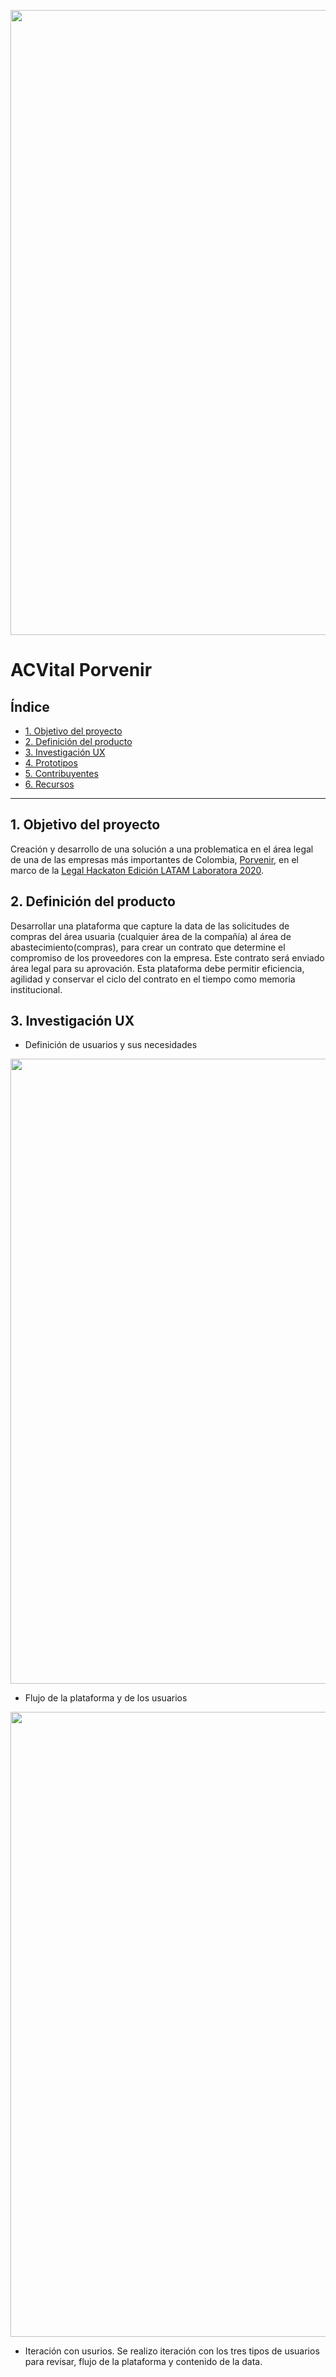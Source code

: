 <p align="center"> <img src="https://github.com/paulalenisb/ACVital-Porvenir/blob/main/src/readme%20img/header-acvital.png" width="1000"> </p>


# ACVital Porvenir

## Índice

* [1. Objetivo del proyecto](#1-objetivo-del-proyecto)
* [2. Definición del producto](#2-definición-del-producto)
* [3. Investigación UX](#3-investigación-ux)
* [4. Prototipos](#4-prototipos)
* [5. Contribuyentes](#5-contribuyentes)
* [6. Recursos](#6-recursos)

***

## 1. Objetivo del proyecto

Creación y desarrollo de una solución a una problematica en el área legal de una de las empresas más importantes de Colombia, [Porvenir](https://www.porvenir.com.co/web/personas/inicio), en el marco de la [Legal Hackaton Edición LATAM Laboratora 2020](https://talento.laboratoria.la/legal-hackathon).

## 2. Definición del producto

Desarrollar una plataforma que capture la data de las solicitudes de compras del área usuaria (cualquier área de la compañía) al área de abastecimiento(compras), para crear un contrato que determine el compromiso de los proveedores con la empresa. Este contrato será enviado área legal para su aprovación. Esta plataforma debe permitir eficiencia, agilidad y conservar el ciclo del contrato en el tiempo como memoria institucional.

## 3. Investigación UX

* Definición de usuarios y sus necesidades
<p align="center"> <img src="https://github.com/paulalenisb/ACVital-Porvenir/blob/main/src/readme%20img/users.jpg" width="1000"> </p>

* Flujo de la plataforma y de los usuarios
<p align="center"> <img src="https://github.com/paulalenisb/ACVital-Porvenir/blob/main/src/readme%20img/userflow.jpg" width="1000"> </p>

* Iteración con usurios.
Se realizo iteración con los tres tipos de usuarios para revisar, flujo de la plataforma y contenido de la data.




